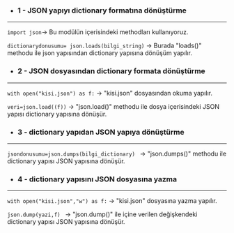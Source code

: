 * ### 1 - JSON yapıyı dictionary formatına dönüştürme
---

``` import json ```-> Bu modülün içerisindeki methodları kullanıyoruz.

``` dictionarydonusumu= json.loads(bilgi_string) ``` -> Burada "loads()" methodu ile json yapısından dictionary yapısına dönüşüm yapılır.

* ### 2 - JSON dosyasından dictionary formata dönüştürme
---

``` with open("kisi.json") as f: ``` -> "kisi.json" dosyasından okuma yapılır.

``` veri=json.load((f)) ``` -> "json.load()" methodu ile dosya içerisindeki JSON yapısı dictionary yapısına  dönüşür. 

* ### 3 - dictionary yapıdan JSON yapıya dönüştürme
---

```jsondonusumu=json.dumps(bilgi_dictionary) ``` -> "json.dumps()" methodu ile dictionary yapısı JSON yapısına dönüşür.

* ### 4 - dictionary yapısını JSON dosyasına yazma
---

``` with open("kisi.json","w") as f: ``` -> "kisi.json" dosyasına yazma yapılır.

```json.dump(yazi,f) ``` -> "json.dump()" ile içine verilen değişkendeki dictionary yapısı JSON yapısına dönüşür.
